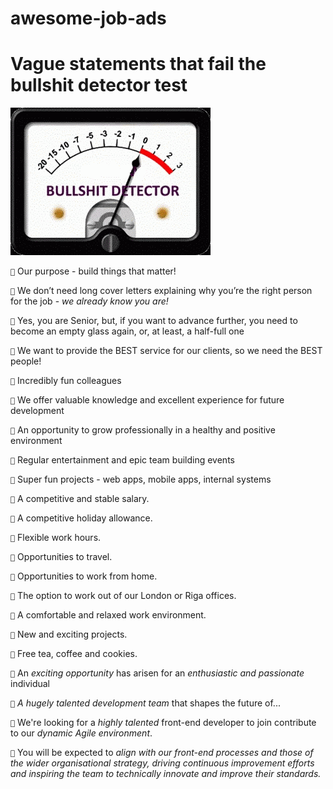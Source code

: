 # awesome-job-ads

# Vague statements that fail the bullshit detector test

![Bullsit detector at the maximum level](bullshit.gif)

`💩` Our purpose - build things that matter!

`💩` We don’t need long cover letters explaining why you’re the right person for the job - *we already know you are!*

`💩` Yes, you are Senior, but, if you want to advance further, you need to become an empty glass again, or, at least, a half-full one

`💩` We want to provide the BEST service for our clients, so we need the BEST people! 

`💩` Incredibly fun colleagues

`💩` We offer valuable knowledge and excellent experience for future development

`💩` An opportunity to grow professionally in a healthy and positive environment

`💩` Regular entertainment and epic team building events

`💩` Super fun projects - web apps, mobile apps, internal systems

`💩` A competitive and stable salary.

`💩` A competitive holiday allowance.

`💩` Flexible work hours.

`💩` Opportunities to travel.

`💩` Opportunities to work from home.

`💩` The option to work out of our London or Riga offices.

`💩` A comfortable and relaxed work environment.

`💩` New and exciting projects.

`💩` Free tea, coffee and cookies.

`💩` An *exciting opportunity* has arisen for an *enthusiastic and passionate* individual 

`💩` *A hugely talented development team* that shapes the future of...

`💩` We're looking for a *highly talented* front-end developer to join contribute to our *dynamic Agile environment*. 

`💩` You will be expected to *align with our front-end processes and those of the wider organisational strategy, driving continuous improvement efforts and inspiring the team to technically innovate and improve their standards.*
